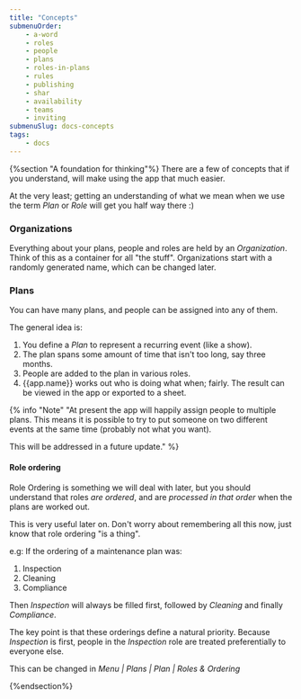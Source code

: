 ```yaml
---
title: "Concepts"
submenuOrder:
    - a-word
    - roles
    - people
    - plans
    - roles-in-plans
    - rules
    - publishing
    - shar
    - availability
    - teams
    - inviting
submenuSlug: docs-concepts
tags: 
    - docs
---
```

{%section "A foundation for thinking"%}
There are a few of concepts that if you understand, will make using the app that much easier. 

At the very least; getting an understanding of what we mean when we use the term *Plan* or *Role* will get you half way there :)

### Organizations

Everything about your plans, people and roles are held by an *Organization*. Think of this as a container for all "the stuff". Organizations start with a randomly generated name, which can be changed later.


### Plans

You can have many plans, and people can be assigned into any of them.

The general idea is:

1. You define a *Plan* to represent a recurring event (like a show). 
1. The plan spans some amount of time that isn't too long, say three months.  
1. People are added to the plan in various roles.
1. {{app.name}} works out who is doing what when; fairly. The result can be viewed in the app or exported to a sheet.

{% info "Note" "At present the app will happily assign people to multiple plans. This means it is possible to try to put someone on two different events at the same time (probably not what you want).<p> This will be addressed in a future update." %}

#### Role ordering 

Role Ordering is something we will deal with later, but you should understand that roles *are ordered*, and are *processed in that order* when the plans are worked out.  

This is very useful later on.  Don't worry about remembering all this now, just know that role ordering "is a thing".  

e.g: If the ordering of a maintenance plan was:

1. Inspection
1. Cleaning
1. Compliance 

Then *Inspection* will always be filled first, followed by *Cleaning* and finally *Compliance*.

The key point is that these orderings define a natural priority. Because *Inspection* is first, people in the *Inspection* role are treated preferentially to everyone else. 

This can be changed in *Menu | Plans | Plan | Roles & Ordering* 


{%endsection%}

